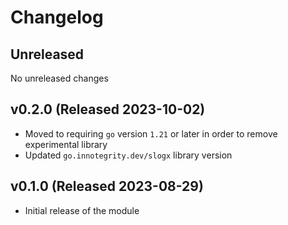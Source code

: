 # Changelog

## Unreleased

No unreleased changes

## v0.2.0 (Released 2023-10-02)

* Moved to requiring `go` version `1.21` or later in order to remove experimental library
* Updated `go.innotegrity.dev/slogx` library version

## v0.1.0 (Released 2023-08-29)

* Initial release of the module
